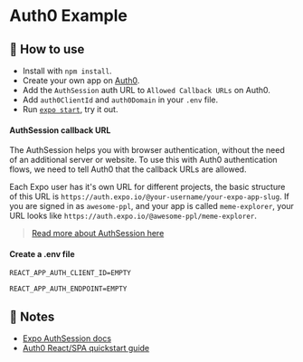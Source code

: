 # Auth0 Example

## 🚀 How to use

- Install with `npm install`.
- Create your own app on [Auth0](https://auth0.com).
- Add the `AuthSession` auth URL to `Allowed Callback URLs` on Auth0.
- Add `auth0ClientId` and `auth0Domain` in your `.env` file.
- Run [`expo start`](https://docs.expo.dev/versions/latest/workflow/expo-cli/), try it out.

#### AuthSession callback URL

The AuthSession helps you with browser authentication, without the need of an additional server or website. To use this with Auth0 authentication flows, we need to tell Auth0 that the callback URLs are allowed.

Each Expo user has it's own URL for different projects, the basic structure of this URL is `https://auth.expo.io/@your-username/your-expo-app-slug`. If you are signed in as `awesome-ppl`, and your app is called `meme-explorer`, your URL looks like `https://auth.expo.io/@awesome-ppl/meme-explorer`.

> [Read more about AuthSession here](https://docs.expo.dev/versions/latest/sdk/auth-session/)

#### Create a .env file
`REACT_APP_AUTH_CLIENT_ID=EMPTY`

`REACT_APP_AUTH_ENDPOINT=EMPTY`

## 📝 Notes

- [Expo AuthSession docs](https://docs.expo.dev/versions/latest/sdk/auth-session/)
- [Auth0 React/SPA quickstart guide](https://auth0.com/docs/quickstart/spa/react)
